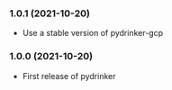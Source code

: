 ### 1.0.1 (2021-10-20)

* Use a stable version of pydrinker-gcp

### 1.0.0 (2021-10-20)

* First release of pydrinker
